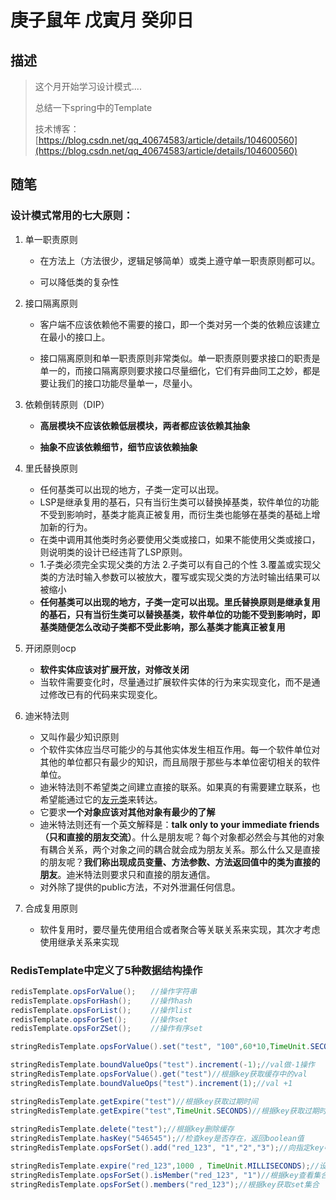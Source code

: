 # 庚子鼠年 戊寅月 癸卯日

## 描述

> 这个月开始学习设计模式....
>
> 总结一下spring中的Template
>
> 技术博客：[https://blog.csdn.net/qq_40674583/article/details/104600560](https://blog.csdn.net/qq_40674583/article/details/104600560)

## 随笔

 ### 设计模式常用的七大原则：

 1. 单一职责原则

    - 在方法上（方法很少，逻辑足够简单）或类上遵守单一职责原则都可以。

    - 可以降低类的复杂性
 2. 接口隔离原则

    - 客户端不应该依赖他不需要的接口，即一个类对另一个类的依赖应该建立在最小的接口上。

    - 接口隔离原则和单一职责原则非常类似。单一职责原则要求接口的职责是单一的，而接口隔离原则要求接口尽量细化，它们有异曲同工之妙，都是要让我们的接口功能尽量单一，尽量小。
 3. 依赖倒转原则（DIP）

    - **高层模块不应该依赖低层模块，两者都应该依赖其抽象**

    - **抽象不应该依赖细节，细节应该依赖抽象**
 4. 里氏替换原则

    - 任何基类可以出现的地方，子类一定可以出现。 
    - LSP是继承复用的基石，只有当衍生类可以替换掉基类，软件单位的功能不受到影响时，基类才能真正被复用，而衍生类也能够在基类的基础上增加新的行为。
    - 在类中调用其他类时务必要使用父类或接口，如果不能使用父类或接口，则说明类的设计已经违背了LSP原则。
    - 1.子类必须完全实现父类的方法
       2.子类可以有自己的个性
       3.覆盖或实现父类的方法时输入参数可以被放大，覆写或实现父类的方法时输出结果可以被缩小
    - **任何基类可以出现的地方，子类一定可以出现。里氏替换原则是继承复用的基石，只有当衍生类可以替换基类，软件单位的功能不受到影响时，即基类随便怎么改动子类都不受此影响，那么基类才能真正被复用**
 5. 开闭原则ocp

    - **软件实体应该对扩展开放，对修改关闭**
    - 当软件需要变化时，尽量通过扩展软件实体的行为来实现变化，而不是通过修改已有的代码来实现变化。
 6. 迪米特法则

    - 又叫作最少知识原则
    - 个软件实体应当尽可能少的与其他实体发生相互作用。每一个软件单位对其他的单位都只有最少的知识，而且局限于那些与本单位密切相关的软件单位。
    - 迪米特法则不希望类之间建立直接的联系。如果真的有需要建立联系，也希望能通过它的[友元类](https://baike.baidu.com/item/友元类/518734)来转达。
    - 它要求**一个对象应该对其他对象有最少的了解**
    - 迪米特法则还有一个英文解释是：**talk only to your immediate friends（只和直接的朋友交流）**。什么是朋友呢？每个对象都必然会与其他的对象有耦合关系，两个对象之间的耦合就会成为朋友关系。那么什么又是直接的朋友呢？**我们称出现成员变量、方法参数、方法返回值中的类为直接的朋友**。迪米特法则要求只和直接的朋友通信。
    - 对外除了提供的public方法，不对外泄漏任何信息。
  7. 合成复用原则
     - 软件复用时，要尽量先使用组合或者聚合等关联关系来实现，其次才考虑使用继承关系来实现



### RedisTemplate中定义了5种数据结构操作

```java
redisTemplate.opsForValue();　　//操作字符串
redisTemplate.opsForHash();　　 //操作hash
redisTemplate.opsForList();　　 //操作list
redisTemplate.opsForSet();　　  //操作set
redisTemplate.opsForZSet();　 　//操作有序set

stringRedisTemplate.opsForValue().set("test", "100",60*10,TimeUnit.SECONDS);//向redis里存入数据和设置缓存时间  
```

```java
stringRedisTemplate.boundValueOps("test").increment(-1);//val做-1操作
stringRedisTemplate.opsForValue().get("test")//根据key获取缓存中的val
stringRedisTemplate.boundValueOps("test").increment(1);//val +1

stringRedisTemplate.getExpire("test")//根据key获取过期时间
stringRedisTemplate.getExpire("test",TimeUnit.SECONDS)//根据key获取过期时间并换算成指定单位
    
stringRedisTemplate.delete("test");//根据key删除缓存
stringRedisTemplate.hasKey("546545");//检查key是否存在，返回boolean值 
stringRedisTemplate.opsForSet().add("red_123", "1","2","3");//向指定key中存放set集合

stringRedisTemplate.expire("red_123",1000 , TimeUnit.MILLISECONDS);//设置过期时间
stringRedisTemplate.opsForSet().isMember("red_123", "1")//根据key查看集合中是否存在指定数据
stringRedisTemplate.opsForSet().members("red_123");//根据key获取set集合
```















